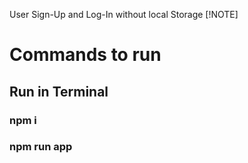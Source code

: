 User Sign-Up and Log-In without local Storage
[!NOTE]
# Commands to run
## Run in Terminal
### npm i 
### npm run app
